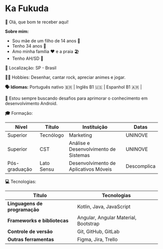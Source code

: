 # Ka Fukuda 

**👋** Olá, que bom te receber aqui!

**Sobre mim:**

* Sou mãe de um filho de 14 anos 👦
* Tenho 34 anos :birthday:
* Amo minha família :heart: e a praia 🏖️
* Tenho AH/SD :brain:

**📍** Localização: SP - Brasil

**🎸🎨** Hobbies: Desenhar, cantar rock, apreciar animes e jogar.

**🗣️ Idiomas:**  Português nativo 🇧🇷 |  Inglês B1 🇺🇸 |  Espanhol B1 🇦🇷 |

**🚀** Estou sempre buscando desafios para aprimorar o conhecimento em desenvolvimento Android.

**🎓** Formação:

| **Nível** | **Título** | **Instituição** | **Datas** |
|---|---|---|---|
| Superior | Tecnólogo| Marketing | UNINOVE | 2019 - 2021 |
| Superior | CST | Análise e Desenvolvimento de Sistemas | UNINOVE | 2021 - 2023 |
| Pós-graduação | Lato Sensu | Desenvolvimento de Aplicativos Móveis | Descomplica | 2021 - 2022 |


**💻** Tecnologias:

| **Título** | **Tecnologias** |
|---|---|
| **Linguagens de programação** | Kotlin, Java, JavaScript |
| **Frameworks e bibliotecas** | Angular, Angular Material, Bootstrap |
| **Controle de versão** | Git, GitHub, GitLab |
| **Outras ferramentas** | Figma, Jira, Trello |

<!--- <div align="center"> 
   <img height="180em" width="350px" right="200em" src="https://github-readme-stats.vercel.app/api/top-langs/?username=karinafukuda&hide=scss&layout=compact&langs+count=16&theme=nightowl"/>
   <img height="180em" width="350px" src="https://github-readme-stats.vercel.app/api?username=karinafukuda&show_icons=true&theme=nightowl&include_all_commits=true&count_private=true"/>
   <img height="180em" width="350px" src="https://github-readme-streak-stats.herokuapp.com/?user=karinafukuda&theme=nightowl" alt="karina fukuda" /> 
</div>  -->
